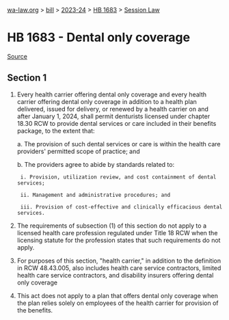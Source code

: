 [wa-law.org](/) > [bill](/bill/) > [2023-24](/bill/2023-24/) > [HB 1683](/bill/2023-24/hb/1683/) > [Session Law](/bill/2023-24/hb/1683/S.SL/)

# HB 1683 - Dental only coverage

[Source](http://lawfilesext.leg.wa.gov/biennium/2023-24/Pdf/Bills/Session%20Laws/House/1683-S.SL.pdf)

## Section 1
1. Every health carrier offering dental only coverage and every health carrier offering dental only coverage in addition to a health plan delivered, issued for delivery, or renewed by a health carrier on and after January 1, 2024, shall permit denturists licensed under chapter 18.30 RCW to provide dental services or care included in their benefits package, to the extent that:

    a. The provision of such dental services or care is within the health care providers' permitted scope of practice; and

    b. The providers agree to abide by standards related to:

        i. Provision, utilization review, and cost containment of dental services;

        ii. Management and administrative procedures; and

        iii. Provision of cost-effective and clinically efficacious dental services.

2. The requirements of subsection (1) of this section do not apply to a licensed health care profession regulated under Title 18 RCW when the licensing statute for the profession states that such requirements do not apply.

3. For purposes of this section, "health carrier," in addition to the definition in RCW 48.43.005, also includes health care service contractors, limited health care service contractors, and disability insurers offering dental only coverage

4. This act does not apply to a plan that offers dental only coverage when the plan relies solely on employees of the health carrier for provision of the benefits.
